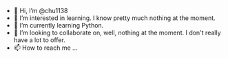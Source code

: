 - 👋 Hi, I’m @chu1138
- 👀 I’m interested in learning. I know pretty much nothing at the moment.
- 🌱 I’m currently learning Python.
- 💞️ I’m looking to collaborate on, well, nothing at the moment. I don't really have a lot to offer.
- 📫 How to reach me ...

<!---
chu1138/chu1138 is a ✨ special ✨ repository because its `README.md` (this file) appears on your GitHub profile.
You can click the Preview link to take a look at your changes.
--->
